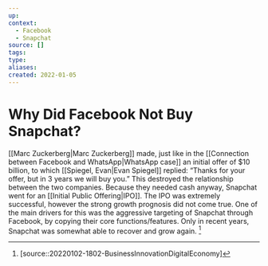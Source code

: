 ```yaml
---
up:
context:
  - Facebook
  - Snapchat
source: []
tags: 
type:
aliases:
created: 2022-01-05
---
```


# Why Did Facebook Not Buy Snapchat?

[[Marc Zuckerberg|Marc Zuckerberg]] made, just like in the [[Connection between Facebook and WhatsApp|WhatsApp case]] an initial offer of $10 billion, to which [[Spiegel, Evan|Evan Spiegel]] replied: “Thanks for your offer, but in 3 years we will buy you.” This destroyed the relationship between the two companies. Because they needed cash anyway, Snapchat went for an [[Initial Public Offering|IPO]]. The IPO was extremely successful, however the strong growth prognosis did not come true. One of the main drivers for this was the aggressive targeting of Snapchat through Facebook, by copying their core functions/features. Only in recent years, Snapchat was somewhat able to recover and grow again. [^1]

[^1]: [source::20220102-1802-BusinessInnovationDigitalEconomy]
